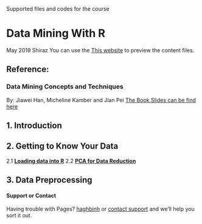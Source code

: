 Supported files and codes for the course
# Data Mining With R
May 2019 Shiraz
You can use the [This website](https://haghbinh.github.io/DMwR) to preview the content files.
## Reference:
### Data Mining Concepts and Techniques
By: Jiawei Han, Micheline Kamber and Jian Pei
[The Book Slides can be find here](https://hanj.cs.illinois.edu/bk3/bk3_slidesindex.htm)
##  1. Introduction
##  2. Getting to Know Your Data
  2.1  **[Loading data into R](https://haghbinh.github.io/DMwR/html/Loading_data.html)**
  2.2  **[PCA for Data Reduction](https://haghbinh.github.io/DMwR/html/Dimension_Reduction.html)**
##  3. Data Preprocessing 
#### Support or Contact
Having trouble with Pages?  [haghbinh](https://haghbinh.github.com/) or [contact support](haghbinh@gmail.com) and we’ll help you sort it out.



